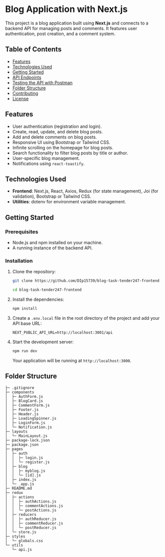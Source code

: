 # Blog Application with Next.js

This project is a blog application built using **Next.js** and connects to a backend API for managing posts and comments. It features user authentication, post creation, and a comment system.

## Table of Contents

- [Features](#features)
- [Technologies Used](#technologies-used)
- [Getting Started](#getting-started)
- [API Endpoints](#api-endpoints)
- [Testing the API with Postman](#testing-the-api-with-postman)
- [Folder Structure](#folder-structure)
- [Contributing](#contributing)
- [License](#license)

## Features

- User authentication (registration and login).
- Create, read, update, and delete blog posts.
- Add and delete comments on blog posts.
- Responsive UI using Bootstrap or Tailwind CSS.
- Infinite scrolling on the homepage for blog posts.
- Search functionality to filter blog posts by title or author.
- User-specific blog management.
- Notifications using `react-toastify`.

## Technologies Used

- **Frontend**: Next.js, React, Axios, Redux (for state management), Joi (for validation), Bootstrap or Tailwind CSS.
- **Utilities**: dotenv for environment variable management.

## Getting Started

### Prerequisites

- Node.js and npm installed on your machine.
- A running instance of the backend API.

### Installation

1. Clone the repository:

   ```bash
   git clone https://github.com/DIp15739/blog-task-tender247-frontend

   cd blog-task-tender247-frontend
   ```

2. Install the dependencies:

   ```bash
   npm install
   ```

3. Create a `.env.local` file in the root directory of the project and add your API base URL:

   ```
   NEXT_PUBLIC_API_URL=http://localhost:3001/api
   ```

4. Start the development server:

   ```bash
   npm run dev
   ```

   Your application will be running at `http://localhost:3000`.

## Folder Structure

```
├─ .gitignore
├─ components
│  ├─ AuthForm.js
│  ├─ BlogCard.js
│  ├─ CommentForm.js
│  ├─ Footer.js
│  ├─ Header.js
│  ├─ LoadingSpinner.js
│  ├─ LoginForm.js
│  └─ Notification.js
├─ layouts
│  └─ MainLayout.js
├─ package-lock.json
├─ package.json
├─ pages
│  ├─ auth
│  │  ├─ login.js
│  │  └─ register.js
│  ├─ blog
│  │  ├─ myblog.js
│  │  └─ [id].js
│  ├─ index.js
│  └─ _app.js
├─ README.md
├─ redux
│  ├─ actions
│  │  ├─ authActions.js
│  │  ├─ commentActions.js
│  │  └─ postActions.js
│  ├─ reducers
│  │  ├─ authReducer.js
│  │  ├─ commentReducer.js
│  │  └─ postReducer.js
│  └─ store.js
├─ styles
│  └─ globals.css
└─ utils
   └─ api.js
```
